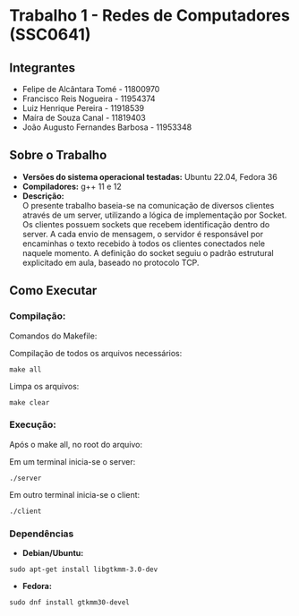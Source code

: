 # Trabalho 1 - Redes de Computadores (SSC0641)

## Integrantes

- Felipe de Alcântara Tomé - 11800970 
- Francisco Reis Nogueira - 11954374
- Luiz Henrique Pereira - 11918539
- Maíra de Souza Canal - 11819403
- João Augusto Fernandes Barbosa - 11953348

## Sobre o Trabalho
- **Versões do sistema operacional testadas:** Ubuntu 22.04, Fedora 36
- **Compiladores:** g++ 11 e 12
- **Descrição:**<br>
	O presente trabalho baseia-se na comunicação de diversos clientes através de um server, utilizando a lógica de implementação por Socket.
	Os clientes possuem sockets que recebem identificação dentro do server. A cada envio de mensagem, o servidor é responsável por encaminhas o texto recebido à todos os clientes conectados nele naquele momento.
	A definição do socket seguiu o padrão estrutural explicitado em aula, baseado no protocolo TCP.
	
## Como Executar
### Compilação: 

Comandos do Makefile:

Compilação de todos os arquivos necessários:

```
make all
```

Limpa os arquivos:

```
make clear
```
	
### Execução:
Após o make all, no root do arquivo:

Em um terminal inicia-se o server:
```
./server
```
	
Em outro terminal inicia-se o client:
```
./client
```

### Dependências
- **Debian/Ubuntu:** 

```
sudo apt-get install libgtkmm-3.0-dev
```

- **Fedora:** 

```
sudo dnf install gtkmm30-devel
```
